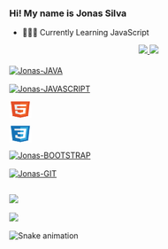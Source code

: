 ### Hi! My name is Jonas Silva

- 👨🏽‍💻 Currently Learning JavaScript


<div align="center">
  <a href="https://github.com/jonas-amilton">
  <img
       width="48%"
       src="https://github-readme-stats.vercel.app/api?username=jonas-amilton&show_icons=true&theme=dark&include_all_commits=true&count_private=true"
  />
  <img
       width="48%"
       src="https://github-readme-stats.vercel.app/api/top-langs/?username=jonas-amilton&layout=compact&langs_count=7&theme=dark"
  />
</div>
  
<div>
  <br>
  <img
       align="center"
       alt="Jonas-JAVA"
       height="30"
       width="40"
       src="https://cdn.jsdelivr.net/gh/devicons/devicon/icons/java/java-original-wordmark.svg"
   />
  
  <img
       align="center"
       alt="Jonas-JAVASCRIPT"
       height="30" width="40"
       src="https://cdn.jsdelivr.net/gh/devicons/devicon/icons/javascript/javascript-original.svg"
   />
  
  <img
       align="center"
       alt="Jonas-HTML"
       height="30" width="40"
       src="https://raw.githubusercontent.com/devicons/devicon/master/icons/html5/html5-original.svg"
   />
  
  <img
       align="center"
       alt="Jonas-CSS"
       height="30"
       width="40"
       src="https://raw.githubusercontent.com/devicons/devicon/master/icons/css3/css3-original.svg"
   />
  
  <img
       align="center"
       alt="Jonas-BOOTSTRAP"
       height="30"
       width="40"
       src="https://cdn.jsdelivr.net/gh/devicons/devicon/icons/bootstrap/bootstrap-original.svg"
   />
  
  <img
       align="center"
       alt="Jonas-GIT"
       height="30"
       width="40"
       src="https://cdn.jsdelivr.net/gh/devicons/devicon/icons/git/git-original.svg"
   />
          
</div>

  
  ##
  
<div>

  <a href="https://dev.to/jonasamilton"
      target="_blank">
     <img
          src="https://img.shields.io/badge/dev.to-0A0A0A?style=for-the-badge&logo=dev-dot-to&logoColor=white"
     />
   </a>
  
   <a href="https://www.linkedin.com/in/xjonas117/"
      target="_blank">
     <img
          src="https://img.shields.io/badge/-LinkedIn-%230077B5?style=for-the-badge&logo=linkedin&logoColor=white"
      />
   </a>


  ![Snake animation](https://github.com/jonas-amilton/jonas-amilton/blob/output/github-contribution-grid-snake.svg)
</div> 

